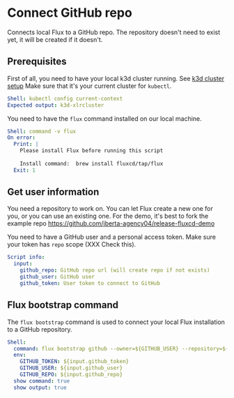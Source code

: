 # Connect GitHub repo

Connects local Flux to a GitHub repo. 
The repository doesn't need to exist yet, it will be created if it doesn't.

## Prerequisites

First of all, you need to have your local k3d cluster running.  See [k3d cluster setup](../k3d/k3d-cluster) Make sure that it's your current cluster for `kubectl`.

```yaml instacli
Shell: kubectl config current-context
Expected output: k3d-xlrcluster
```

You need to have the `flux` command installed on our local machine.

```yaml instacli
Shell: command -v flux
On error:
  Print: |
    Please install Flux before running this script
    
    Install command:  brew install fluxcd/tap/flux
  Exit: 1
```

##  Get user information

You need a repository to work on. You can let Flux create a new one for you, or you can use an existing one. 
For the demo, it's best to fork the example repo https://github.com/jberta-agency04/release-fluxcd-demo

You need to have a GitHub user and a personal access token. Make sure your token has `repo` scope (XXX Check this).

```yaml instacli
Script info:
  input:
    github_repo: GitHub repo url (will create repo if not exists)
    github_user: GitHub user
    github_token: User token to connect to GitHub
```

## Flux bootstrap command
The `flux bootstrap` command is used to connect your local Flux installation to a GitHub repository. 

```yaml instacli
Shell:
  command: flux bootstrap github --owner=${GITHUB_USER} --repository=${GITHUB_REPO} --branch=main --personal --path=clusters/staging 
  env:
    GITHUB_TOKEN: ${input.github_token}
    GITHUB_USER: ${input.github_user}
    GITHUB_REPO: ${input.github_repo}
  show command: true
  show output: true
```